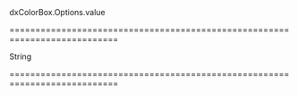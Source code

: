 <!--id-->dxColorBox.Options.value<!--/id-->
===========================================================================
<!--type-->String<!--/type-->
===========================================================================

